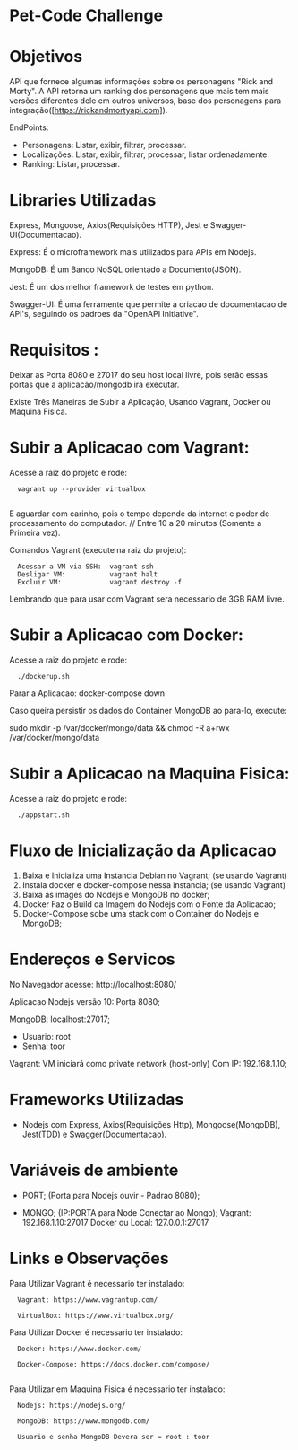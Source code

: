 # Pet-Code Challenge

# Objetivos

API que fornece algumas informações sobre os personagens "Rick and Morty". A API retorna um ranking dos personagens que mais tem mais versões diferentes dele em outros universos, base dos personagens para integração([https://rickandmortyapi.com]).

EndPoints: 
- Personagens: Listar, exibir, filtrar, processar.
- Localizações: Listar, exibir, filtrar, processar, listar ordenadamente.
- Ranking: Listar, processar.

# Libraries Utilizadas

Express, Mongoose, Axios(Requisições HTTP), Jest e Swagger-UI(Documentacao).

Express: É o microframework mais utilizados para APIs em Nodejs.

MongoDB: É um Banco NoSQL orientado a Documento(JSON).

Jest: É um dos melhor framework de testes em python.

Swagger-UI: É uma ferramente que permite a criacao de documentacao de API's, seguindo os padroes da "OpenAPI Initiative".

# Requisitos :

Deixar as Porta 8080 e 27017 do seu host local livre, pois serão essas portas que a aplicacão/mongodb ira executar.

Existe Três Maneiras de Subir a Aplicação, Usando Vagrant, Docker ou Maquina Fisica.

# Subir a Aplicacao com Vagrant:
  Acesse a raiz do projeto e rode: 
  
```  
  vagrant up --provider virtualbox
  
```

E aguardar com carinho, pois o tempo depende da internet e poder de processamento do computador.
// Entre 10 a 20 minutos (Somente a Primeira vez).

Comandos Vagrant (execute na raiz do projeto):
  
```  
  Acessar a VM via SSH:  vagrant ssh
  Desligar VM:           vagrant halt
  Excluir VM:            vagrant destroy -f   
```
Lembrando que para usar com Vagrant sera necessario de 3GB RAM livre.


# Subir a Aplicacao com Docker:
  Acesse a raiz do projeto e rode: 
  
```  
  ./dockerup.sh  
```

  Parar a Aplicacao: docker-compose down

  Caso queira persistir os dados do Container MongoDB ao para-lo, execute:

  sudo mkdir -p /var/docker/mongo/data && chmod -R a+rwx /var/docker/mongo/data


# Subir a Aplicacao na Maquina Fisica:
  Acesse a raiz do projeto e rode: 
  
```  
  ./appstart.sh   
```  


# Fluxo de Inicialização da Aplicacao

 1. Baixa e Inicializa uma Instancia Debian no Vagrant; (se usando Vagrant)
 2. Instala docker e docker-compose nessa instancia;    (se usando Vagrant)
 3. Baixa as images do Nodejs e MongoDB no docker;
 4. Docker Faz o Build da Imagem do Nodejs com o Fonte da Aplicacao;
 5. Docker-Compose sobe uma stack com o Container do Nodejs e MongoDB;

# Endereços e Servicos

No Navegador acesse: http://localhost:8080/

Aplicacao Nodejs versão 10: Porta 8080;
 
MongoDB: localhost:27017; 
- Usuario: root 
- Senha:   toor 

Vagrant:
  VM iniciará como private network (host-only) Com IP: 192.168.1.10; 

# Frameworks Utilizadas

- Nodejs com Express, Axios(Requisições Http), Mongoose(MongoDB), Jest(TDD) e Swagger(Documentacao).

# Variáveis de ambiente

- PORT; (Porta para Nodejs ouvir - Padrao 8080);

- MONGO; (IP:PORTA para Node Conectar ao Mongo);
Vagrant: 192.168.1.10:27017
Docker ou Local: 127.0.0.1:27017

# Links e Observações

Para Utilizar Vagrant é necessario ter instalado:

```  
  Vagrant: https://www.vagrantup.com/

  VirtualBox: https://www.virtualbox.org/

```  

Para Utilizar Docker é necessario ter instalado:

```  
  Docker: https://www.docker.com/

  Docker-Compose: https://docs.docker.com/compose/
  
```  

Para Utilizar em Maquina Fisica é necessario ter instalado:

```  
  Nodejs: https://nodejs.org/

  MongoDB: https://www.mongodb.com/

  Usuario e senha MongoDB Devera ser = root : toor 
  
```  
